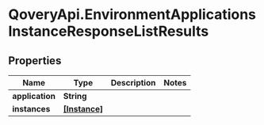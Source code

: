 # QoveryApi.EnvironmentApplicationsInstanceResponseListResults

## Properties

Name | Type | Description | Notes
------------ | ------------- | ------------- | -------------
**application** | **String** |  | 
**instances** | [**[Instance]**](Instance.md) |  | 


